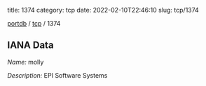 title: 1374
category: tcp
date: 2022-02-10T22:46:10
slug: tcp/1374

[portdb](/) / [tcp](/category/tcp.html) / 1374


## IANA Data

_Name:_ molly

_Description:_ EPI Software Systems

